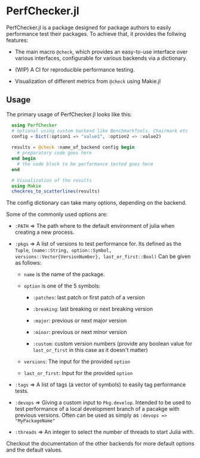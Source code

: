 
# PerfChecker.jl

PerfChecker.jl is a package designed for package authors to easily performance test their packages. To achieve that, it provides the follwing features:
- The main macro `@check`, which provides an easy-to-use interface over various interfaces, configurable for various backends via a dictionary.
  
- (WIP) A CI for reproducible performance testing.
  
- Visualization of different metrics from `@check` using Makie.jl
  

## Usage

The primary usage of PerfChecker.jl looks like this:

```julia
  using PerfChecker
  # optional using custom backend like BenchmarkTools, Chairmark etc 
  config = Dict(:option1 => "value1", :option2 => :value2)
  
  results = @check :name_of_backend config begin
    # preparatory code goes here
  end begin
    # the code block to be performance tested goes here
  end

  # Visualization of the results
  using Makie
  checkres_to_scatterlines(results)
```


The config dictionary can take many options, depending on the backend.

Some of the commonly used options are:
- `:PATH` =&gt; The path where to the default environment of julia when creating a new process.
  
- `:pkgs` =&gt; A list of versions to test performance for. Its defined as the `Tuple`, `(name::String, option::Symbol, versions::Vector{VersionNumber}, last_or_first::Bool)` Can be given as follows:
  - `name` is the name of the package.
    
  - `option` is one of the 5 symbols:
    - `:patches`: last patch or first patch of a version
      
    - `:breaking`: last breaking or next breaking version
      
    - `:major`: previous or next major version
      
    - `:minor`: previous or next minor version
      
    - `:custom`: custom version numbers (provide any boolean value for `last_or_first` in this case as it doesn&#39;t matter)
      
    
  - `versions`: The input for the provided `option`
    
  - `last_or_first`: Input for the provided `option`
    
  
- `:tags` =&gt; A list of tags (a vector of symbols) to easily tag performance tests.
  
- `:devops` =&gt; Giving a custom input to `Pkg.develop`. Intended to be used to test performance of a local development branch of a pacakge with previous versions. Often can be used as simply as `:devops => "MyPackageName"`
  
- `:threads` =&gt; An integer to select the number of threads to start Julia with.
  

Checkout the documentation of the other backends for more default options and the default values.
